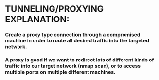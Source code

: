 # TUNNELING/PROXYING EXPLANATION:

### Create a proxy type connection through a compromised machine in order to route all desired traffic into the targeted network.

### A proxy is good if we want to redirect lots of different kinds of traffic into our target network (nmap scan), or to access multiple ports on multiple different machines.
